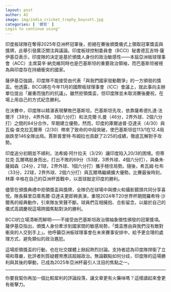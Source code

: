 ```yaml
---
layout: post
author: AI
image: img/india_cricket_trophy_boycott.jpg
categories: [ '體育' ]
Login to continue using"
---
```

印度板球隊在奪得2025年亞洲杯冠軍後，拒絕在賽後頒獎儀式上領取冠軍獎盃與獎牌，此舉引發廣泛關注與議論。印度板球控制委員會（BCCI）秘書德瓦吉特·薩伊基亞表示，印度隊的決定是基於頒獎人身份的政治敏感性——本屆亞洲板球理事會（ACC）主席莫辛·納克維同時也是巴基斯坦的重要政治領袖，而巴基斯坦被視為與印度存在持續衝突的國家。  

薩伊基亞強調，印度隊不能接受由代表「與我們國家發動戰爭」的一方頒發的獎盃。他透露，BCCI將在今年11月的國際板球理事會（ICC）會議上，就此事向主辦單位提出「嚴重而強烈的抗議」。雖然拒領獎盃，但印度隊並未取消賽後慶祝，在場上用自己的方式紀念勝利。  

在決賽中，印度隊以精湛表現擊敗巴基斯坦。巴基斯坦先攻，依靠薩希德扎達·法爾汗（38分，4界外球、3個六分打）和法克爾·扎曼（46分，2界外球、2個六分打）之間的84分合作，早期建立優勢。然而，印度的庫爾迪普·亞達夫（4/30）與瓦倫·查克拉瓦爾蒂（2/30）帶來了致命的中段突破，使巴基斯坦從113/1在12.4局崩跌至146全隊出局。賈斯普里特·布姆拉也貢獻了2/25的成績，徹底瓦解對手攻勢。  

印度追分初期並不順利，法希姆·阿什拉夫（3/29）讓印度陷入20/3的困境。但蒂拉克·瓦爾瑪挺身而出，打出不敗的69分（53球，3界外球、4個六分打），與桑朱·薩姆森（24分，21球，2界外球、1個六分打）攜手穩住局勢。隨後，希瓦姆·杜布（33分，22球，2界外球、2個六分打）與瓦爾瑪繼續擴大優勢。比賽最後時刻，林庫·辛格在自己的亞洲杯首戰中，以首球敲定印度的勝利。  

儘管在頒獎典禮中拒領獎盃與獎牌，全隊仍在球場中與煙火和攝影鏡頭共同分享喜悅。隊長蘇里亞庫馬爾·亞達夫更即興表演，重現2024年T20世界杯期間羅希特·沙爾馬的經典動作，引來隊友笑聲不斷。球員們互相擁抱、合影留念，以屬於自己的儀式高調慶祝這場跨國焦點對決的勝利。  

BCCI的立場清晰而鮮明——不接受由巴基斯坦政治領袖象徵性頒發的冠軍獎項。薩伊基亞指出，頒獎人身份牽涉到國家間的敏感局勢，「獎盃應由與我們沒有敵對衝突的人交到手上」。他呼籲亞洲板球理事會在未來賽事安排中，給予更合理的處理方式，避免類似的政治尷尬。  

這場拒領獎盃的行動，也在社交媒體上掀起熱烈討論。支持者認為印度隊捍衛了立場和尊嚴，批評者則質疑體育應該超越政治。無論觀點如何分歧，印度隊的這場勝利與其後的舉動，已成為2025年亞洲杯最引人注目的焦點之一。  

---

你要我幫你再加一個比較犀利的評論段落，讓文章更有火藥味嗎？這樣讀起來會更有衝擊力。